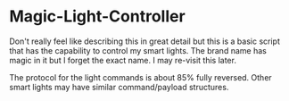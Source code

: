 # Magic-Light-Controller

Don't really feel like describing this in great detail but this is a basic script that has the capability to control my smart lights. The brand name has magic in it but I forget the exact name. I may re-visit this later.

The protocol for the light commands is about 85% fully reversed. Other smart lights may have similar command/payload structures.
